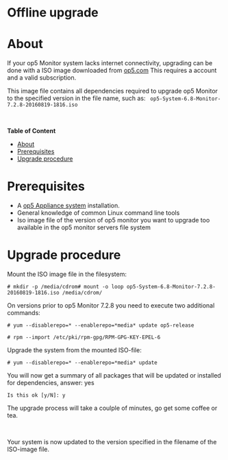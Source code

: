 # Offline upgrade

# About

If your op5 Monitor system lacks internet connectivity, upgrading can be done with a ISO image downloaded from [op5.com](https://www.op5.com/download-op5-monitor/archive/) This requires a account and a valid subscription.

This image file contains all dependencies required to upgrade op5 Monitor to the specified version in the file name, such as: ` op5-System-6.8-Monitor-7.2.8-20160819-1816.iso`

 

**Table of Content**

-   [About](#Offlineupgrade-About)
-   [Prerequisites](#Offlineupgrade-Prerequisites)
-   [Upgrade procedure](#Offlineupgrade-Upgradeprocedure)

# Prerequisites

-   A [op5 Appliance system](https://kb.op5.com/display/APSDOC/op5+Appliance+System) installation.
-   General knowledge of common Linux command line tools
-   Iso image file of the version of op5 monitor you want to upgrade too available in the op5 monitor servers file system

# Upgrade procedure

Mount the ISO image file in the filesystem:

``` {style="margin-left: 30.0px;"}
# mkdir -p /media/cdrom# mount -o loop op5-System-6.8-Monitor-7.2.8-20160819-1816.iso /media/cdrom/
```

On versions prior to op5 Monitor 7.2.8 you need to execute two additional commands:

    # yum --disablerepo=* --enablerepo=*media* update op5-release

    # rpm --import /etc/pki/rpm-gpg/RPM-GPG-KEY-EPEL-6

Upgrade the system from the mounted ISO-file:

`# yum --disablerepo=* --enablerepo=*media* update`

You will now get a summary of all packages that will be updated or installed for dependencies, answer: yes

`Is this ok [y/N]: y`

The upgrade process will take a coulple of minutes, go get some coffee or tea.

 

Your system is now updated to the version specified in the filename of the ISO-image file.

 

